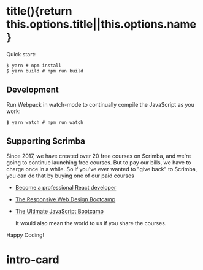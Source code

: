# title(){return this.options.title||this.options.name}

Quick start:

```
$ yarn # npm install
$ yarn build # npm run build
````

## Development

Run Webpack in watch-mode to continually compile the JavaScript as you work:

```
$ yarn watch # npm run watch
```

## Supporting Scrimba

Since 2017, we have created over 20 free courses on Scrimba, and we're going to
continue launching free courses. But to pay our bills, we have to charge once
in a while. So if you've ever wanted to "give back" to Scrimba, you can do that by buying
	one of our paid courses

- [Become a professional React developer](https://scrimba.com/course/greact)
- [The Responsive Web Design Bootcamp](https://scrimba.com/course/gresponsive)
- [The Ultimate JavaScript Bootcamp](https://scrimba.com/course/gjavascript)

	It would also mean the world to us if you share the courses.  

Happy Coding!
# intro-card
